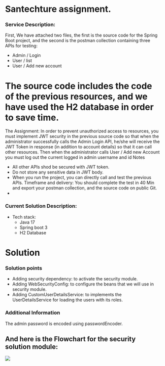 # Santechture assignment.

### Service Description:

First, We have attached two files, the first is the source code for the Spring Boot project, and the second is the postman
collection containing three APIs for testing:
- Admin / Login
- User / list
- User / Add new account
 # The source code includes the code of the previous resources, and we have used the H2 database in order to save time.
  The Assignment:
  In order to prevent unauthorized access to resources, you must implement JWT security in the previous source code so
  that when the administrator successfully calls the Admin Login API, he/she will receive the JWT Token in response (in
  addition to account details) so that it can call other resources. Then when the administrator calls User / Add new
  Account you must log out the current logged in admin username and id
  Notes
- All other APIs shod be secured with JWT token.
- Do not store any sensitive data in JWT body.
- When you run the project, you can directly call and test the previous APIs.
  Timeframe and delivery:
  You should complete the test in 40 Min and export your postman collection, and the source code on public Git.
- 
### Current Solution Description:
* Tech stack:
  * Java 17
  * Spring boot 3
  * H2 Database

# Solution
### Solution points 
- Adding security dependency: to activate the security module.
- Adding WebSecurityConfig: to configure the beans that we will use in security module.
- Adding CustomUserDetailsService: to implements the UserDetailsService for loading the users with its roles.

### Additional Information
The admin password is encoded using passwordEncoder.

## And here is the Flowchart for the security solution module:

![](D:\Security-chart.png)